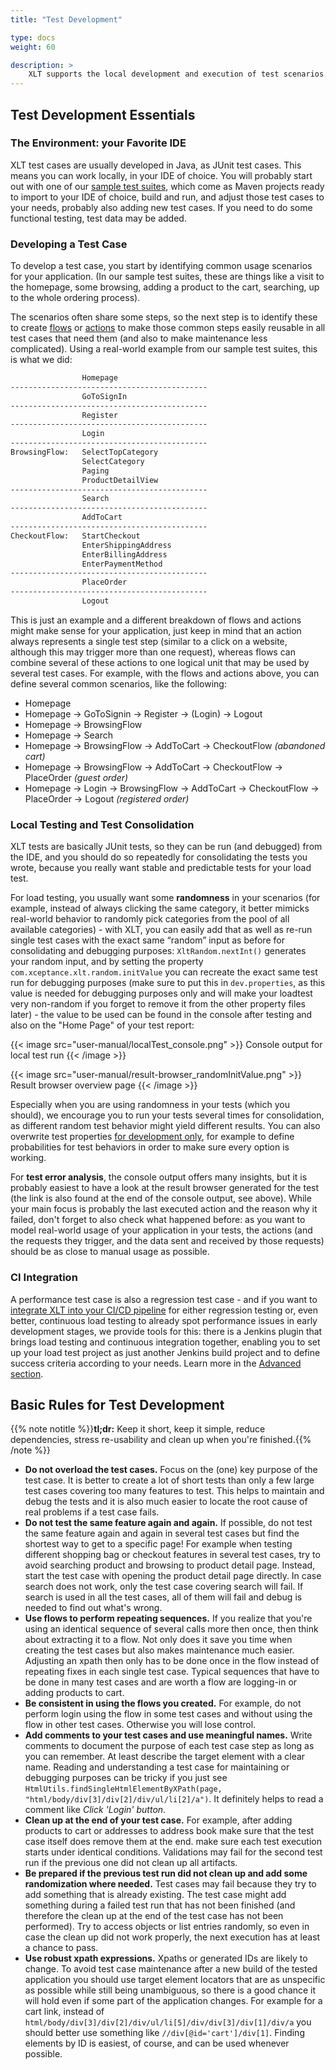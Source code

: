 ```yaml
---
title: "Test Development"

type: docs
weight: 60

description: >
    XLT supports the local development and execution of test scenarios for faster development and debugging.
---
```


## Test Development Essentials

### The Environment: your Favorite IDE

XLT test cases are usually developed in Java, as JUnit test cases. This means you can work locally, in your IDE of choice. You will probably start out with one of our [sample test suites](../../test-suites), which come as Maven projects ready to import to your IDE of choice, build and run, and adjust those test cases to your needs, probably also adding new test cases. If you need to do some functional testing, test data may be added.

### Developing a Test Case

To develop a test case, you start by identifying common usage scenarios for your application. (In our sample test suites, these are things like a visit to the homepage, some browsing, adding a product to the cart, searching, up to the whole ordering process). 

The scenarios often share some steps, so the next step is to identify these to create [flows](../../11-glossary/#flow-xlt) or [actions](../../11-glossary/#action-xlt) to make those common steps easily reusable in all test cases that need them (and also to make maintenance less complicated). Using a real-world example from our sample test suites, this is what we did:

```txt
				Homepage
--------------------------------------------
				GoToSignIn
--------------------------------------------
				Register
--------------------------------------------
				Login
--------------------------------------------
BrowsingFlow:	SelectTopCategory
				SelectCategory	
				Paging
				ProductDetailView
--------------------------------------------
				Search
--------------------------------------------
				AddToCart
--------------------------------------------
CheckoutFlow:	StartCheckout
				EnterShippingAddress
				EnterBillingAddress
				EnterPaymentMethod
--------------------------------------------
				PlaceOrder
--------------------------------------------
				Logout
```

This is just an example and a different breakdown of flows and actions might make sense for your application, just keep in mind that an action always represents a single test step (similar to a click on a website, although this may trigger more than one request), whereas flows can combine several of these actions to one logical unit that may be used by several test cases. For example, with the flows and actions above, you can define several common scenarios, like the following:

* Homepage 
* Homepage → GoToSignin → Register → (Login) → Logout
* Homepage → BrowsingFlow
* Homepage → Search
* Homepage → BrowsingFlow → AddToCart → CheckoutFlow _(abandoned cart)_
* Homepage → BrowsingFlow → AddToCart → CheckoutFlow → PlaceOrder _(guest order)_
* Homepage → Login → BrowsingFlow → AddToCart → CheckoutFlow → PlaceOrder → Logout _(registered order)_

### Local Testing and Test Consolidation

XLT tests are basically JUnit tests, so they can be run (and debugged) from the IDE, and you should do so repeatedly for consolidating the tests you wrote, because you really want stable and predictable tests for your load test. 

For load testing, you usually want some **randomness** in your scenarios (for example, instead of always clicking the same category, it better mimicks real-world behavior to randomly pick categories from the pool of all available categories) - with XLT, you can easily add that as well as re-run single test cases with the exact same “random” input as before for consolidating and debugging purposes: `XltRandom.nextInt()` generates your random input, and by setting the property `com.xceptance.xlt.random.initValue` you can recreate the exact same test run for debugging purposes (make sure to put this in `dev.properties`, as this value is needed for debugging purposes only and will make your loadtest very non-random if you forget to remove it from the other property files later) - the value to be used can be found in the console after testing and also on the "Home Page" of your test report:

{{< image src="user-manual/localTest_console.png" >}}
Console output for local test run
{{< /image >}}

{{< image src="user-manual/result-browser_randomInitValue.png" >}}
Result browser overview page
{{< /image >}}

Especially when you are using randomness in your tests (which you should), we encourage you to run your tests several times for consolidation, as different random test behavior might yield different results. You can also overwrite test properties [for development only](../480-test-suite-configuration/#development-environment-configuration), for example to define probabilities for test behaviors in order to make sure every option is working.

For **test error analysis**, the console output offers many insights, but it is probably easiest to have a look at the result browser generated for the test (the link is also found at the end of the console output, see above). While your main focus is probably the last executed action and the reason why it failed, don't forget to also check what happened before: as you want to model real-world usage of your application in your tests, the actions (and the requests they trigger, and the data sent and received by those requests) should be as close to manual usage as possible.  

### CI Integration

A performance test case is also a regression test case - and if you want to [integrate XLT into your CI/CD pipeline](../../advanced/080-ci-cd/) for either regression testing or, even better, continuous load testing to already spot performance issues in early development stages, we provide tools for this: there is a Jenkins plugin that brings load testing and continuous integration together, enabling you to set up your load test project as just another Jenkins build project and to define success criteria according to your needs. Learn more in the [Advanced section](../../advanced/080-ci-cd/).

## Basic Rules for Test Development

{{% note notitle %}}**tl;dr:** Keep it short, keep it simple, reduce dependencies, stress re-usability and clean up when you're finished.{{% /note %}}

* **Do not overload the test cases.** Focus on the (one) key purpose of the test case. It is better to create a lot of short tests than only a few large test cases covering too many features to test. This helps to maintain and debug the tests and it is also much easier to locate the root cause of real problems if a test case fails.
* **Do not test the same feature again and again.** If possible, do not test the same feature again and again in several test cases but find the shortest way to get to a specific page! For example when testing different shopping bag or checkout features in several test cases, try to avoid searching product and browsing to product detail page. Instead, start the test case with opening the product detail page directly. In case search does not work, only the test case covering search will fail. If search is used in all the test cases, all of them will fail and debug is needed to find out what's wrong.
* **Use flows to perform repeating sequences.** If you realize that you're using an identical sequence of several calls more then once, then think about extracting it to a flow. Not only does it save you time when creating the test cases but also makes maintenance much easier. Adjusting an xpath then only has to be done once in the flow instead of repeating fixes in each single test case. Typical sequences that have to be done in many test cases and are worth a flow are logging-in or adding products to cart.
* **Be consistent in using the flows you created.** For example, do not perform login using the flow in some test cases and without using the flow in other test cases. Otherwise you will lose control.
* **Add comments to your test cases and use meaningful names.** Write comments to document the purpose of each test case step as long as you can remember. At least describe the target element with a clear name. Reading and understanding a test case for maintaining or debugging purposes can be tricky if you just see `HtmlUtils.findSingleHtmlElementByXPath(page, "html/body/div[3]/div[2]/div/ul/li[2]/a")`. It definitely helps to read a comment like _Click 'Login' button_.
* **Clean up at the end of your test case.** For example, after adding products to cart or addresses to address book make sure that the test case itself does remove them at the end. make sure each test execution starts under identical conditions. Validations may fail for the second test run if the previous one did not clean up all artifacts.
* **Be prepared if the previous test run did not clean up and add some randomization where needed.** Test cases may fail because they try to add something that is already existing. The test case might add something during a failed test run that has not been finished (and therefore the clean up at the end of the test case has not been performed). Try to access objects or list entries randomly, so even in case the clean up did not work properly, the next execution has at least a chance to pass.
* **Use robust xpath expressions.** Xpaths or generated IDs are likely to change. To avoid test case maintenance after a new build of the tested application you should use target element locators that are as unspecific as possible while still being unambiguous, so there is a good chance it will hold even if some part of the application changes. For example for a cart link, instead of `html/body/div[3]/div[2]/div/ul/li[5]/div/div[3]/div[1]/div/a`
you should better use something like `//div[@id='cart']/div[1]`. Finding elements by ID is easiest, of course, and can be used whenever possible.

